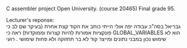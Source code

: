 C assembler project Open University. (course 20465)
Final grade 95.

Lecturer's reponse:<br />
גבריאל 
בסה"כ עבודה יפה 
אולי הייתי כותב את הקוד קצת אחרת (בעיקר שם לב כי פונקציות אמורות להיות קצרות וממוקדות)
ראה כי GLOBAL_VARIABLES הוא לא שימוש נכון במבני נתונים ומייצר קוד לא בר תחזוקה ולא פחות שימושי .
רועי
